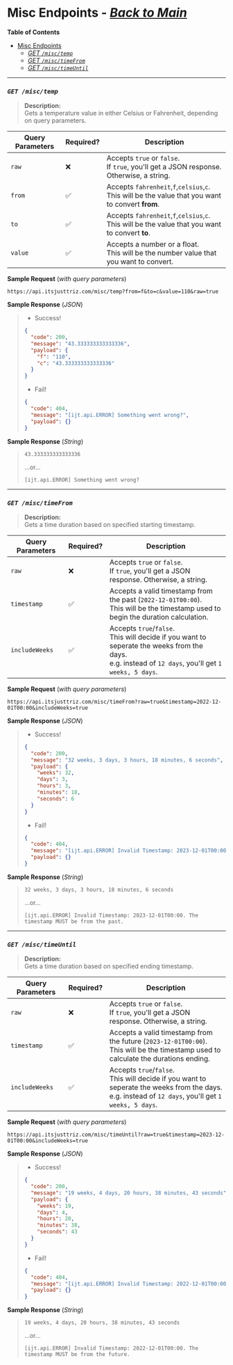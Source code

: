 # Misc Endpoints - [_Back to Main_](index.md)

**Table of Contents**
- [Misc Endpoints](#misc-endpoints)
  - [*GET `/misc/temp`*](#get-misctemp)
  - [*GET `/misc/timeFrom`*](#get-misctimeFrom)
  - [*GET `/misc/timeUntil`*](#get-misctimeUntil)

---
### *`GET /misc/temp`*
> **Description:**  
> Gets a temperature value in either Celsius or Fahrenheit, depending on query parameters.

| Query Parameters | Required? | Description |
|-|-|-|
| `raw` | :x: | Accepts `true` or `false`.<br/> If `true`, you'll get a JSON response. Otherwise, a string.|
| `from` | ✅ | Accepts `fahrenheit`,`f`,`celsius`,`c`.<br/>This will be the value that you want to convert **from**.
| `to` | ✅ | Accepts `fahrenheit`,`f`,`celsius`,`c`.<br/>This will be the value that you want to convert **to**.
| `value` | ✅ | Accepts a number or a float.<br/>This will be the number value that you want to convert.

**Sample Request** (_with query parameters_)
```
https://api.itsjusttriz.com/misc/temp?from=f&to=c&value=110&raw=true
```

**Sample Response** (*JSON*)
> - Success!
> ```json
> {
>   "code": 200,
>   "message": "43.333333333333336",
>   "payload": {
>     "f": "110",
>     "c": "43.333333333333336"
>   }
> }
> ```
> - Fail!
> ```json
> {
>   "code": 404,
>   "message": "[ijt.api.ERROR] Something went wrong?",
>   "payload": {}
> }
> ```
**Sample Response** (*String*)
> ```
> 43.333333333333336
> ```
> ...or...
> ```
> [ijt.api.ERROR] Something went wrong?
> ```

---

### *`GET /misc/timeFrom`*
> **Description:**  
> Gets a time duration based on specified starting timestamp.

| Query Parameters | Required? | Description |
|-|-|-|
| `raw` | :x: | Accepts `true` or `false`.<br/> If `true`, you'll get a JSON response. Otherwise, a string.|
| `timestamp` | ✅ | Accepts a valid timestamp from the past (`2022-12-01T00:00`).<br/>This will be the timestamp used to begin the duration calculation.
| `includeWeeks` | ✅ | Accepts `true`/`false`.<br/>This will decide if you want to seperate the weeks from the days.<br/>e.g. instead of `12 days`, you'll get `1 weeks, 5 days`.

**Sample Request** (_with query parameters_)
```
https://api.itsjusttriz.com/misc/timeFrom?raw=true&timestamp=2022-12-01T00:00&includeWeeks=true
```

**Sample Response** (*JSON*)
> - Success!
> ```json
> {
>   "code": 200,
>   "message": "32 weeks, 3 days, 3 hours, 18 minutes, 6 seconds",
>   "payload": {
>     "weeks": 32,
>     "days": 3,
>     "hours": 3,
>     "minutes": 18,
>     "seconds": 6
>   }
> }
> ```
> - Fail!
> ```json
> {
>   "code": 404,
>   "message": "[ijt.api.ERROR] Invalid Timestamp: 2023-12-01T00:00. The timestamp MUST be from the past.",
>   "payload": {}
> }
> ```
**Sample Response** (*String*)
> ```
> 32 weeks, 3 days, 3 hours, 18 minutes, 6 seconds
> ```
> ...or...
> ```
> [ijt.api.ERROR] Invalid Timestamp: 2023-12-01T00:00. The timestamp MUST be from the past.
> ```

---

### *`GET /misc/timeUntil`*
> **Description:**  
> Gets a time duration based on specified ending timestamp.

| Query Parameters | Required? | Description |
|-|-|-|
| `raw` | :x: | Accepts `true` or `false`.<br/> If `true`, you'll get a JSON response. Otherwise, a string.|
| `timestamp` | ✅ | Accepts a valid timestamp from the future (`2023-12-01T00:00`).<br/>This will be the timestamp used to calculate the durations ending.
| `includeWeeks` | ✅ | Accepts `true`/`false`.<br/>This will decide if you want to seperate the weeks from the days.<br/>e.g. instead of `12 days`, you'll get `1 weeks, 5 days`.

**Sample Request** (_with query parameters_)
```
https://api.itsjusttriz.com/misc/timeUntil?raw=true&timestamp=2023-12-01T00:00&includeWeeks=true
```

**Sample Response** (*JSON*)
> - Success!
> ```json
> {
>   "code": 200,
>   "message": "19 weeks, 4 days, 20 hours, 38 minutes, 43 seconds",
>   "payload": {
>     "weeks": 19,
>     "days": 4,
>     "hours": 20,
>     "minutes": 38,
>     "seconds": 43
>   }
> }
> ```
> - Fail!
> ```json
> {
>   "code": 404,
>   "message": "[ijt.api.ERROR] Invalid Timestamp: 2022-12-01T00:00. The timestamp MUST be from the future.",
>   "payload": {}
> }
> ```
**Sample Response** (*String*)
> ```
> 19 weeks, 4 days, 20 hours, 38 minutes, 43 seconds
> ```
> ...or...
> ```
> [ijt.api.ERROR] Invalid Timestamp: 2022-12-01T00:00. The timestamp MUST be from the future.
> ```
